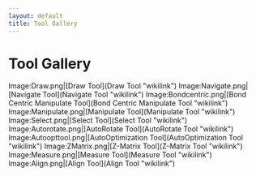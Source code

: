 ```yaml
---
layout: default
title: Tool Gallery
---
```


# Tool Gallery

Image:Draw.png|[Draw Tool](Draw Tool "wikilink") Image:Navigate.png|[Navigate Tool](Navigate Tool "wikilink") Image:Bondcentric.png|[Bond Centric Manipulate Tool](Bond Centric Manipulate Tool "wikilink") Image:Manipulate.png|[Manipulate Tool](Manipulate Tool "wikilink") Image:Select.png|[Select Tool](Select Tool "wikilink") Image:Autorotate.png|[AutoRotate Tool](AutoRotate Tool "wikilink") Image:Autoopttool.png|[AutoOptimization Tool](AutoOptimization Tool "wikilink") Image:ZMatrix.png|[Z-Matrix Tool](Z-Matrix Tool "wikilink") Image:Measure.png|[Measure Tool](Measure Tool "wikilink") Image:Align.png|[Align Tool](Align Tool "wikilink")

